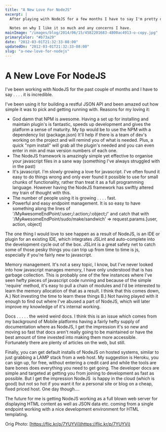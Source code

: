 ```yaml
---
title: "A New Love For NodeJS"
excerpt: |
  After playing with NodeJS for a few months I have to say I'm pretty damn impressed.
  
  Notes on why I like it so much and any concerns I have.
mainImage: "/images/blog/2014/06/15/4582201683-4800ac4913-o-copy.jpg"
primaryColor: "#b73a29"
date: "2012-03-01T21:32:33-08:00"
updatedOn: "2012-03-01T21:32:33-08:00"
slug: "a-new-love-for-nodejs"
---
```


# A New Love For NodeJS 

I've been working with NodeJS for the past couple of months and I have to say . . . . it is incredible. 

I've been using it for building a restful JSON API and been amazed out how simple it was to pick and getting running with. Reasons for my loving it: 

  * God damn that NPM is awesome. Having a set up for installing and maintain plugin's is fantastic, speeds up development and gives the platform a sense of maturity. My tip would be to use the NPM with a dependency list (package.json) It'll help if there is a team of dev's working on the project and will remind you of what is needed. Plus, a quick "npm install" will grab all the plugin's needed and you can even enter in min and max version numbers of each one.
  * The NodeJS framework is amazingly simple yet effective to organise your javascript files in a sane way (something I've always struggled with in the past)
  * It's javascript. I'm slowly growing a love for javascript. I've often found it easy to do things wrong and only ever found it possible to use for small chunks of functionality, rather than treat it as a full programming language. However having the NodeJS framework has swiftly altered my train of thought with this.
  * The number of people using it is growing . . . . fast.
  * Powerful and easy endpoint management. It is so easy to have something along the lines of '/MyAwesomeEndPoint/:user;/:action;/:object;/' and catch that with '/MyAwesomeEndPoint/sudo/make/sandwich' => request.params.[user, action, object]
  
The one thing I would love to see happen as a result of NodeJS, is an IDE or plugin for an existing IDE, which integrates JSLint and auto-complete into the development cycle out of the box. JSLint is a great safety net to catch some of those pesky things you can trip up from time to time is js, especially if you're fairly new to javascript. 

Memory management. It's not a sexy topic, I know, but I've never looked into how javascript manages memory, I have only understood that is has garbage collection. This is probably one of the few instances where I've seen hefty pieces of javascript code running and because of the simple 'require' method, it's easy to pull a chain of modules and I'd be interested to learn the memory allocation of that as a result. I think that this comes down, A.) Not investing the time to learn these things B.) Not having played with it enough to find out where I've abused a part of NodeJS, which will later improve my knowledge of it's internal working. 

Docs . . . . . the weird weird docs. I think this is an issue which comes from my background of Mobile platforms having a fairly hefty supply of documentation where as NodeJS, I get the impression it's so new and moving so fast that docs aren't really going to be maintained or have the best amount of time invested into making them more accessible. Fortunately there are plenty of articles on the web, but still. 

Finally, you can get default installs of NodeJS on hosted systems, similar to just grabbing a LAMP stack from a web host. My suggestion is Heroku, you can sign up, for free, without entering a credit card and while the tools are bare bones does everything you need to get going. The developer docs are simple and targeted at getting you from joining to development as fast as possible. But I get the impression NodeJS  is happy in the cloud (which is good) but not so hot if you want it for a personal site or blog on a cheap, fixed priced host. One day though.... 

The future for me is getting NodeJS working as a full blown web server for displaying HTML content as well as JSON data etc. coming from a single endpoint working with a nice development environment for HTML templating.

Orig Photo: [https://flic.kr/p/7YUYVi](https://flic.kr/p/7YUYVi)